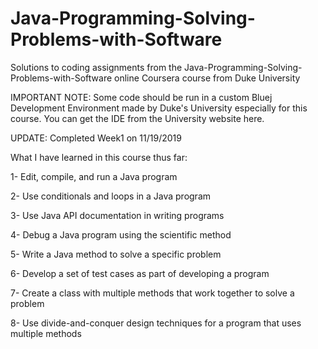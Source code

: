 # Java-Programming-Solving-Problems-with-Software
Solutions to coding assignments from the Java-Programming-Solving-Problems-with-Software online Coursera course from Duke University

IMPORTANT NOTE:
Some code should be run in a custom Bluej Development Environment made by Duke's University especially for this course. You can get the IDE from the University website here.

UPDATE: Completed Week1 on 11/19/2019

What I have learned in this course thus far:

1- Edit, compile, and run a Java program

2- Use conditionals and loops in a Java program

3- Use Java API documentation in writing programs

4- Debug a Java program using the scientific method

5- Write a Java method to solve a specific problem

6- Develop a set of test cases as part of developing a program

7- Create a class with multiple methods that work together to solve a problem

8- Use divide-and-conquer design techniques for a program that uses multiple methods
